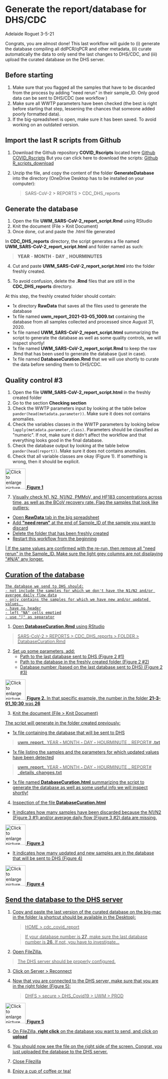 # Generate the report/database for DHS/CDC

Adelaide Roguet 3-5-21

Congrats, you are almost done! This last workflow will guide to (i) generate the database compiling all ddPCR/qPCR and other metadata, (ii) curate automatically the data to only send the last changes to DHS/CDC, and (iii) upload the curated database on the DHS server.



## Before starting

1. Make sure that you flagged all the samples that have to be discarded from the process by adding "need rerun" in their sample_ID. Only good data can be sent to DHS/CDC (see workflow )
2. Make sure all WWTP parameters have been checked (the best is right before starting that step, lessening the chances that someone added poorly formatted data).
3. If the big-spreadsheet is open, make sure it has been saved. To avoid working on an outdated version.



## Import the last R scripts from Github

1. Download the Github repository **COVID_Rscripts** located here [Github COVID_Rscripts](https://github.com/AnehEf/COVID_Rscripts/)
   But you can click here to download the scripts:
   [Github R_scripts_download](https://github.com/AnehEf/COVID_Rscripts/archive/master.zip)

2. Unzip the file, and copy the content of the folder **GenerateDatabase** into the directory (OneDrive Desktop has to be installed on your computer):

   > SARS-CoV-2 > REPORTS > CDC_DHS_reports



## Generate the database

1. Open the file **UWM_SARS-CoV-2_report_script.Rmd** using RStudio
2. Knit the document (File > Knit Document)
3. Once done, cut and paste the .html file generated 

In **CDC_DHS_reports** directory, the script generates a file named **UWM_SARS-CoV-2_report_script.html** and folder named as such:
> **YEAR** - **MONTH** - **DAY** _ **HOURMINUTES**

4. Cut and paste **UWM_SARS-CoV-2_report_script.html** into the folder freshly created.

5. To avoid confusion, delete the **.Rmd** files that are still in the **CDC_DHS_reports** directory.



At this step, the freshly created folder should contain:

- 1x directory **RawData** that saves all the files used to generate the database
- 1x file named **uwm_report_2021-03-05_1009.txt** containing the database from all samples collected and processed since August 31, 2020.
- 1x file named **UWM_SARS-CoV-2_report_script.html** summarizing the script to generate the database as well as some quality controls, we will inspect shortly!
- 1x file named **UWM_SARS-CoV-2_report_script.Rmd** to keep the raw .Rmd that has been used to generate the database (just in case).
- 1x file named **DatabaseCuration.Rmd** that we will use shortly to curate the data before sending them to DHS/CDC.





## Quality control #3

1. Open the file **UWM_SARS-CoV-2_report_script.html** in the freshly created folder
2. Go to the section **Checking section**
3. Check the WWTP parameters input by looking at the table below ```pander(head(metadata.parameter))```. Make sure it does not contains anomalies.
4. Check the variables classes in the WWTP parameters by looking below ```lapply(metadata.parameter,class)```. Parameters should be classified as "numeric". If not, make sure it didn't affect the workflow and that everything looks good in the final database.
5. Check the database output by looking at the table below ```pander(head(report))```. Make sure it does not contains anomalies.
6. Check that all variable classes are okay (Figure 1). If something is wrong, then it should be explicit.

<a href="https://drive.google.com/uc?export=view&id=1-mnVTlKaMjVfzxMGhvUq2bPyrb5nhvlr"><img src="https://drive.google.com/uc?export=view&id=1-mnVTlKaMjVfzxMGhvUq2bPyrb5nhvlr" style="width: 65px; max-width: 100%; height: auto" title="Click to enlarge picture" />
**Figure 1**

7. Visually check N1, N2, N1/N2, PMMoV, and HF183 concentrations across time, as well as the BCoV recovery rate. Flag the samples that look like outliers:
- Open **RawData** tab in the big spreadsheet
- Add **"need rerun"** at the end of Sample_ID of the sample you want to discard
- Delete the folder that has been freshly created
- Restart this workflow from the beginning

| If the same values are confirmed with the re-run, then remove all "need rerun" in the Sample_ID. Make sure the light grey columns are not displaying "#N/A" any longer.




## Curation of the database
```
The database we send to DHS should:
- not include the samples for which we don't have the N1/N2 and/or average daily flow data
- only contains the samples for which we have new and/or updated values. 
- have no header
- left "NA" cells emptied
- use "|" as separator
```




1. Open **DatabaseCuration.Rmd** using RStudio
   
> SARS-CoV-2 > REPORTS > CDC_DHS_reports > FOLDER > DatabaseCuration.Rmd

   

2. Set up some parameters, add: 
   - Path to the last database sent to DHS (Figure 2 #1)
   - Path to the database in the freshly created folder (Figure 2 #2)
   - Database number (based on the last database sent to DHS) (Figure 2 #3)


<a href="https://drive.google.com/uc?export=view&id=1eaTUNhb3yTxFsN9sUrHAr1edFb4sLtpo"><img src="https://drive.google.com/uc?export=view&id=1eaTUNhb3yTxFsN9sUrHAr1edFb4sLtpo" style="width: 65px; max-width: 100%; height: auto" title="Click to enlarge picture" />
**Figure 2.** In that specific example, the number in the folder **21-3-01_10:30** was **26**



3. Knit the document (File > Knit Document)



The script will generate in the folder created previously:
- 1x file containing the database that will be sent to DHS
  
> **uwm_report_** YEAR **-** MONTH **-** DAY **-** HOURMINUTE **_** REPORT# **.txt** 

- 1x file listing the samples and the parameters for which updated values have been detected
  
> **uwm_report_** YEAR **-** MONTH **-** DAY **-** HOURMINUTE **_** REPORT# **_details_changes.txt** 

- 1x file named **DatabaseCuration.html** summarizing the script to generate the database as well as some useful info we will inspect shortly!






4. Inspection of the file **DatabaseCuration.html**
- It indicates how many samples have been discarded because the N1/N2 (Figure 3 #1) and/or average daily flow (Figure 3 #2) data are missing.

<a href="https://drive.google.com/uc?export=view&id=1mFwNjfPqBq6n3d0zRIZlPgOnovSYxkuI"><img src="https://drive.google.com/uc?export=view&id=1mFwNjfPqBq6n3d0zRIZlPgOnovSYxkuI" style="width: 65px; max-width: 100%; height: auto" title="Click to enlarge picture" />
**Figure 3** 


- It indicates how many updated and new samples are in the database that will be sent to DHS (Figure 4)

<a href="https://drive.google.com/uc?export=view&id=1ScoODnt-Gvw_Nbym6koAdMrPD3zLxFZ8"><img src="https://drive.google.com/uc?export=view&id=1ScoODnt-Gvw_Nbym6koAdMrPD3zLxFZ8" style="width: 65px; max-width: 100%; height: auto" title="Click to enlarge picture" />
**Figure 4**



## Send the database to the DHS server

1. Copy and paste the last version of the curated database on the big-mac in the folder (a shortcut should be available in the Desktop):
   > HOME > cdc_covid_report

   > If your database number is **27**, make sure the last database number is **26**. If not, you have to investigate...


2. Open FileZilla. 
   
>The DHS server should be properly configured.

3. Click on Server > Reconnect

4. Now that you are connected to the DHS server, make sure that you are in the right folder (Figure 5):
   
   >  DHFS > secure > DHS_Covid19 > UWM > PROD

<a href="https://drive.google.com/uc?export=view&id=1m5SshZ83YW7j03klZgUaAfVhRF3agxyo"><img src="https://drive.google.com/uc?export=view&id=1m5SshZ83YW7j03klZgUaAfVhRF3agxyo" style="width: 65px; max-width: 100%; height: auto" title="Click to enlarge picture" />
**Figure 5**

5. On FileZilla, **right click** on the database you want to send, and click on **upload**

6. You should now see the file on the right side of the screen. Congrat, you just uploaded the database to the DHS server. 

7. Close Filezilla

8. Enjoy a cup of coffee or tea!



